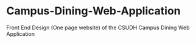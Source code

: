 # Campus-Dining-Web-Application
Front End Design (One page website) of the CSUDH Campus Dining Web Application
